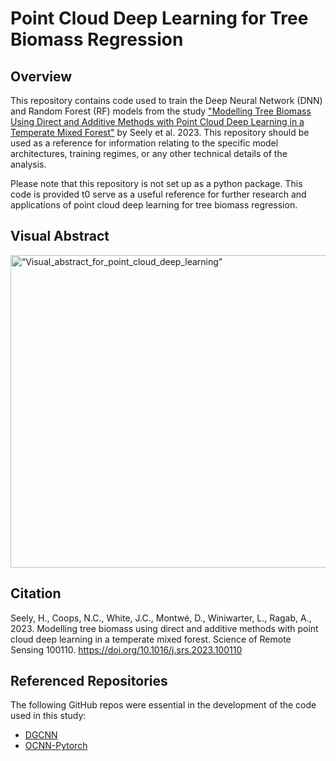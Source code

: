 # Point Cloud Deep Learning for Tree Biomass Regression

## Overview
This repository contains code used to train the Deep Neural Network (DNN) and Random Forest (RF) models from the study ["Modelling Tree Biomass Using Direct and Additive Methods with Point Cloud Deep Learning in a Temperate Mixed Forest"](https://doi.org/10.1016/j.srs.2023.100110) by Seely et al. 2023. This repository should be used as a reference for  information relating to the specific model architectures, training regimes, or any other technical details of the analysis.

Please note that this repository is not set up as a python package. This code is provided t0 serve as a useful reference for further research and applications of point cloud deep learning for tree biomass regression.

## Visual Abstract
<img src="Visual_Abstract.png" alt= “Visual_abstract_for_point_cloud_deep_learning” width="600" height="500">

## Citation
Seely, H., Coops, N.C., White, J.C., Montwé, D., Winiwarter, L., Ragab, A., 2023. Modelling tree biomass using direct and additive methods with point cloud deep learning in a temperate mixed forest. Science of Remote Sensing 100110. https://doi.org/10.1016/j.srs.2023.100110

## Referenced Repositories
The following GitHub repos were essential in the development of the code used in this study:

- [DGCNN](https://github.com/WangYueFt/dgcnn)
- [OCNN-Pytorch](https://github.com/octree-nn/ocnn-pytorch)



 
